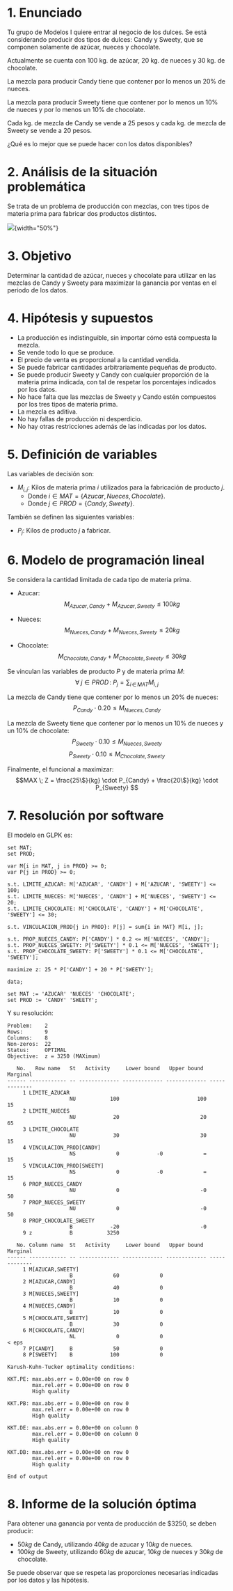 # 1. Enunciado

Tu grupo de Modelos I quiere entrar al negocio de los dulces. Se está
considerando producir dos tipos de dulces: Candy y Sweety, que se componen
solamente de azúcar, nueces y chocolate.

Actualmente se cuenta con 100 kg. de azúcar, 20 kg. de nueces y 30 kg. de
chocolate.

La mezcla para producir Candy tiene que contener por lo menos un 20% de
nueces.

La mezcla para producir Sweety tiene que contener por lo menos un 10% de
nueces y por lo menos un 10% de chocolate.

Cada kg. de mezcla de Candy se vende a 25 pesos y cada kg. de mezcla de
Sweety se vende a 20 pesos.

¿Qué es lo mejor que se puede hacer con los datos disponibles?


# 2. Análisis de la situación problemática

Se trata de un problema de producción con mezclas, con tres tipos de materia prima para fabricar dos productos distintos.

![](2.3-diagrama.png){width="50%"}

# 3. Objetivo

Determinar la cantidad de azúcar, nueces y chocolate para utilizar en las mezclas de Candy y Sweety para maximizar la ganancia por ventas en el periodo de los datos.

# 4. Hipótesis y supuestos

- La producción es indistinguible, sin importar cómo está compuesta la mezcla.
- Se vende todo lo que se produce.
- El precio de venta es proporcional a la cantidad vendida.
- Se puede fabricar cantidades arbitrariamente pequeñas de producto.
- Se puede producir Sweety y Candy con cualquier proporción de la materia prima indicada, con tal de respetar los porcentajes indicados por los datos.
- No hace falta que las mezclas de Sweety y Cando estén compuestos por los tres tipos de materia prima.
- La mezcla es aditiva.
- No hay fallas de producción ni desperdicio.
- No hay otras restricciones además de las indicadas por los datos.

# 5. Definición de variables

Las variables de decisión son:

- $M_{i, j}$: Kilos de materia prima $i$ utilizados para la fabricación de producto $j$.
   - Donde $i \in MAT = \{Azucar, Nueces, Chocolate\}$.
   - Donde $j \in PROD = \{Candy, Sweety\}$.

También se definen las siguientes variables:

- $P_{j}$: Kilos de producto $j$ a fabricar.

# 6. Modelo de programación lineal

Se considera la cantidad limitada de cada tipo de materia prima.

- Azucar:
$$M_{Azucar, Candy} + M_{Azucar, Sweety} \le 100kg$$

- Nueces:
$$M_{Nueces, Candy} + M_{Nueces, Sweety} \le 20kg$$

- Chocolate:
$$M_{Chocolate, Candy} + M_{Chocolate, Sweety} \le 30kg$$

Se vinculan las variables de producto $P$ y de materia prima $M$:
$$\forall \; j \in PROD \, : \; P_j = \sum_{i \, \in \, MAT} M_{i, j}$$

La mezcla de Candy tiene que contener por lo menos un 20% de nueces:
$$P_{Candy} \cdot 0.20 \le M_{Nueces, Candy}$$

La mezcla de Sweety tiene que contener por lo menos un 10% de nueces y un 10% de chocolate:
$$P_{Sweety} \cdot 0.10 \le M_{Nueces, Sweety}$$
$$P_{Sweety} \cdot 0.10 \le M_{Chocolate, Sweety}$$

Finalmente, el funcional a maximizar:
$$MAX \; Z = \frac{25\$}{kg} \cdot P_{Candy} + \frac{20\$}{kg} \cdot P_{Sweety} $$

# 7. Resolución por software

El modelo en GLPK es:

```
set MAT;
set PROD;

var M{i in MAT, j in PROD} >= 0;
var P{j in PROD} >= 0;

s.t. LIMITE_AZUCAR: M['AZUCAR', 'CANDY'] + M['AZUCAR', 'SWEETY'] <= 100;
s.t. LIMITE_NUECES: M['NUECES', 'CANDY'] + M['NUECES', 'SWEETY'] <= 20;
s.t. LIMITE_CHOCOLATE: M['CHOCOLATE', 'CANDY'] + M['CHOCOLATE', 'SWEETY'] <= 30;

s.t. VINCULACION_PROD{j in PROD}: P[j] = sum{i in MAT} M[i, j];

s.t. PROP_NUECES_CANDY: P['CANDY'] * 0.2 <= M['NUECES', 'CANDY'];
s.t. PROP_NUECES_SWEETY: P['SWEETY'] * 0.1 <= M['NUECES', 'SWEETY'];
s.t. PROP_CHOCOLATE_SWEETY: P['SWEETY'] * 0.1 <= M['CHOCOLATE', 'SWEETY'];

maximize z: 25 * P['CANDY'] + 20 * P['SWEETY'];

data;

set MAT := 'AZUCAR' 'NUECES' 'CHOCOLATE';
set PROD := 'CANDY' 'SWEETY';
```

Y su resolución:

```
Problem:    2
Rows:       9
Columns:    8
Non-zeros:  22
Status:     OPTIMAL
Objective:  z = 3250 (MAXimum)

   No.   Row name   St   Activity     Lower bound   Upper bound    Marginal
------ ------------ -- ------------- ------------- ------------- -------------
     1 LIMITE_AZUCAR
                    NU           100                         100            15 
     2 LIMITE_NUECES
                    NU            20                          20            65 
     3 LIMITE_CHOCOLATE
                    NU            30                          30            15 
     4 VINCULACION_PROD[CANDY]
                    NS             0            -0             =            15 
     5 VINCULACION_PROD[SWEETY]
                    NS             0            -0             =            15 
     6 PROP_NUECES_CANDY
                    NU             0                          -0            50 
     7 PROP_NUECES_SWEETY
                    NU             0                          -0            50 
     8 PROP_CHOCOLATE_SWEETY
                    B            -20                          -0 
     9 z            B           3250                             

   No. Column name  St   Activity     Lower bound   Upper bound    Marginal
------ ------------ -- ------------- ------------- ------------- -------------
     1 M[AZUCAR,SWEETY]
                    B             60             0               
     2 M[AZUCAR,CANDY]
                    B             40             0               
     3 M[NUECES,SWEETY]
                    B             10             0               
     4 M[NUECES,CANDY]
                    B             10             0               
     5 M[CHOCOLATE,SWEETY]
                    B             30             0               
     6 M[CHOCOLATE,CANDY]
                    NL             0             0                       < eps
     7 P[CANDY]     B             50             0               
     8 P[SWEETY]    B            100             0               

Karush-Kuhn-Tucker optimality conditions:

KKT.PE: max.abs.err = 0.00e+00 on row 0
        max.rel.err = 0.00e+00 on row 0
        High quality

KKT.PB: max.abs.err = 0.00e+00 on row 0
        max.rel.err = 0.00e+00 on row 0
        High quality

KKT.DE: max.abs.err = 0.00e+00 on column 0
        max.rel.err = 0.00e+00 on column 0
        High quality

KKT.DB: max.abs.err = 0.00e+00 on row 0
        max.rel.err = 0.00e+00 on row 0
        High quality

End of output
```

# 8. Informe de la solución óptima

Para obtener una ganancia por venta de producción de $\$3250$, se deben producir:

- $50kg$ de Candy, utilizando $40kg$ de azucar y $10kg$ de nueces.
- $100kg$ de Sweety, utilizando $60kg$ de azucar, $10kg$ de nueces y $30kg$ de chocolate.

Se puede observar que se respeta las proporciones necesarias indicadas por los datos y las hipótesis.
